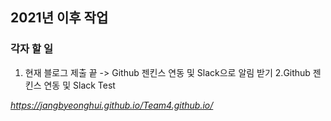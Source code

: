 ## 2021년 이후 작업

### 각자 할 일 
1. 현재 블로그 제출 끝 -> Github 젠킨스 연동 및 Slack으로 알림 받기
2.Github 젠킨스 연동 및 Slack Test



*https://jangbyeonghui.github.io/Team4.github.io/*
